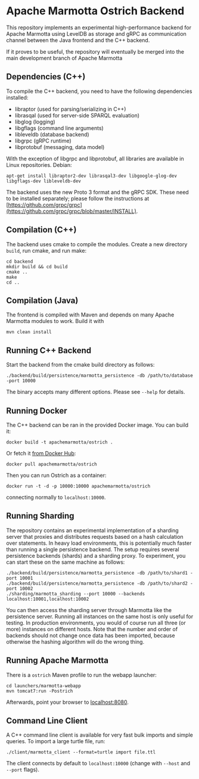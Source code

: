 # Apache Marmotta Ostrich Backend

This repository implements an experimental high-performance backend for Apache Marmotta
using LevelDB as storage and gRPC as communication channel between the Java frontend
and the C++ backend. 

If it proves to be useful, the repository will eventually be merged into the main 
development branch of Apache Marmotta

## Dependencies (C++)

To compile the C++ backend, you need to have the following dependencies installed:

  * libraptor (used for parsing/serializing in C++)
  * librasqal (used for server-side SPARQL evaluation)
  * libglog (logging)
  * libgflags (command line arguments)
  * libleveldb (database backend)
  * libgrpc (gRPC runtime)
  * libprotobuf (messaging, data model)

With the exception of libgrpc and libprotobuf, all libraries are available in Linux repositories.
Debian:

    apt-get install libraptor2-dev librasqal3-dev libgoogle-glog-dev libgflags-dev libleveldb-dev
    
The backend uses the new Proto 3 format and the gRPC SDK. These need to be installed separately;
please follow the instructions at [https://github.com/grpc/grpc](https://github.com/grpc/grpc/blob/master/INSTALL).


## Compilation (C++)

The backend uses cmake to compile the modules. Create a new directory `build`, run cmake, and run make:

    cd backend
    mkdir build && cd build
    cmake ..
    make
    cd ..

## Compilation (Java)

The frontend is compiled with Maven and depends on many Apache Marmotta modules to work. Build it with

    mvn clean install
    
## Running C++ Backend

Start the backend from the cmake build directory as follows:

    ./backend/build/persistence/marmotta_persistence -db /path/to/database -port 10000
    
The binary accepts many different options. Please see `--help` for details.

## Running Docker

The C++ backend can be ran in the provided Docker image. You can build it:

    docker build -t apachemarmotta/ostrich .

Or fetch it [from Docker Hub](https://hub.docker.com/r/apachemarmotta/ostrich/):

    docker pull apachemarmotta/ostrich

Then you can run Ostrich as a container:

    docker run -t -d -p 10000:10000 apachemarmotta/ostrich

connecting normally to `localhost:10000`.

## Running Sharding

The repository contains an experimental implementation of a sharding server that proxies and 
distributes requests based on a hash calculation over statements. In heavy load environments,
this is potentially much faster than running a single persistence backend. The setup requires
several persistence backends (shards) and a sharding proxy. To experiment, you can start these
on the same machine as follows:

    ./backend/build/persistence/marmotta_persistence -db /path/to/shard1 -port 10001
    ./backend/build/persistence/marmotta_persistence -db /path/to/shard2 -port 10002
    ./sharding/marmotta_sharding --port 10000 --backends localhost:10001,localhost:10002

You can then access the sharding server through Marmotta like the persistence server. Running all instances
on the same host is only useful for testing. In production environments, you would of course run all three
(or more) instances on different hosts. Note that the number and order of backends should not change once
data has been imported, because otherwise the hashing algorithm will do the wrong thing.

## Running Apache Marmotta 

There is a `ostrich` Maven profile to run the webapp launcher:

    cd launchers/marmotta-webapp
    mvn tomcat7:run -Postrich
    
Afterwards, point your browser to [localhost:8080](http://localhost:8080/).

## Command Line Client

A C++ command line client is available for very fast bulk imports and simple queries. To import
a large turtle file, run:

    ./client/marmotta_client --format=turtle import file.ttl

The client connects by default to `localhost:10000` (change with `--host` and `--port` flags).

